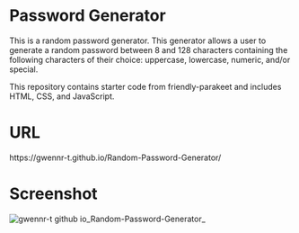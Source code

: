 # Password Generator
<p> This is a random password generator. This generator allows a user to generate a random password between 8 and 128 characters containing the following characters of their choice: uppercase, lowercase, numeric, and/or special.</p>
<p>This repository contains starter code from friendly-parakeet and includes HTML, CSS, and JavaScript.</p>

# URL

<p>https://gwennr-t.github.io/Random-Password-Generator/</p>

# Screenshot

![gwennr-t github io_Random-Password-Generator_](https://github.com/gwennr-t/Random-Password-Generator/assets/150493048/2222d516-d32b-4f38-8eef-7272faf8723f)
